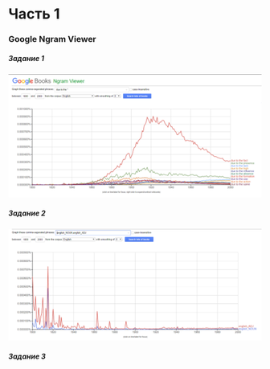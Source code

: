 # Часть 1
### Google Ngram Viewer
##### Задание 1

![Задание 1](https://github.com/manazarova/hw6/blob/master/1.png)

##### Задание 2

![Задание 2](https://github.com/manazarova/hw6/blob/master/2.png)

##### Задание 3

